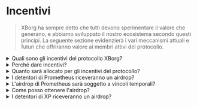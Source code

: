 # Incentivi

> XBorg ha sempre detto che tutti devono sperimentare il valore che generano, e abbiamo sviluppato il nostro ecosistema secondo questi principi. La seguente sezione evidenzierà i vari meccanismi attuali e futuri che offriranno valore ai membri attivi del protocollo.

<details>

<summary>Quali sono gli incentivi del protocollo XBorg?</summary>

Per favorire lo sviluppo del protocollo, verranno attribuite determinate ricompense a diverse categorie demografiche:&#x20;

#### **Sostenitori precoci**

Contributori principali, utenti precoci del protocollo, detentori di XP e detentori di Prometheus.

#### **Comunità**

Membri del consiglio di XBorg, detentori di badge onorari, giocatori competitivi, organizzatori di tornei e creatori di contenuti.

#### **Incentivi per gli sviluppatori**

Ricompense per la segnalazione di bug, documentazione tecnica, sovvenzioni per gli sviluppatori che lavorano sulla nostra Application Network e contributi open-source.

#### **Incentivi per l'utilizzo del protocollo**

Squadre di esport, sviluppo commerciale della comunità, programma di riferimento, integrazioni di giochi precoci e curatori della rete di credenziali.\


</details>

<details>

<summary>Perché dare incentivi?</summary>

XBorg opera secondo il principio guida di incentivare gli attori che contribuiscono positivamente al suo ecosistema. Che si tratti di un membro devoto della comunità, di uno sviluppatore innovativo o di un partecipante attivo all'utilizzo del protocollo, XBorg riconosce l'importanza di ricompensare il merito e promuovere una cultura meritocratica. L'accumulo centralizzato del valore va contro il concetto di una filosofia incentrata sulla comunità. Pertanto, XBorg rimane saldo nel suo impegno per garantire la distribuzione equa delle ricompense in tutto il suo ecosistema.

</details>

<details>

<summary>Quanto sarà allocato per gli incentivi del protocollo?</summary>

In base alla distribuzione dei token XBG, il 6% dell'offerta totale di token è destinato ad essere distribuito come incentivi del protocollo.

</details>

<details>

<summary>I detentori di Prometheus riceveranno un airdrop?</summary>

Sì, la quantità totale dell'airdrop varierà tra lo 0,5% e il 2% dell'offerta totale di token.&#x20;

_Perché un range così ampio?_&#x20;

In questa fase, non siamo in grado di fornire una quantità fissa predefinita a causa dei seguenti fattori:&#x20;

* Inserimenti nelle borse
* Valutazione di XBG

Infatti, alcune borse di livello 1 veto la quantità e le condizioni dell'airdrop.&#x20;

</details>

<details>

<summary>L'airdrop di Prometheus sarà soggetto a vincoli temporali?</summary>

Sì, verrà rilasciato linearmente per 12 mesi.&#x20;

</details>

<details>

<summary>Come posso ottenere l'airdrop?</summary>

Se stai cercando di ottenere un airdrop, XBorg non è il posto adatto per te.&#x20;

</details>

<details>

<summary>I detentori di XP riceveranno un airdrop?</summary>

Sì, i contributori più attivi riceveranno un airdrop.&#x20;

_Quanto varrà 1 XP?_&#x20;

In questa fase, non siamo in grado di confermarlo.&#x20;

</details>